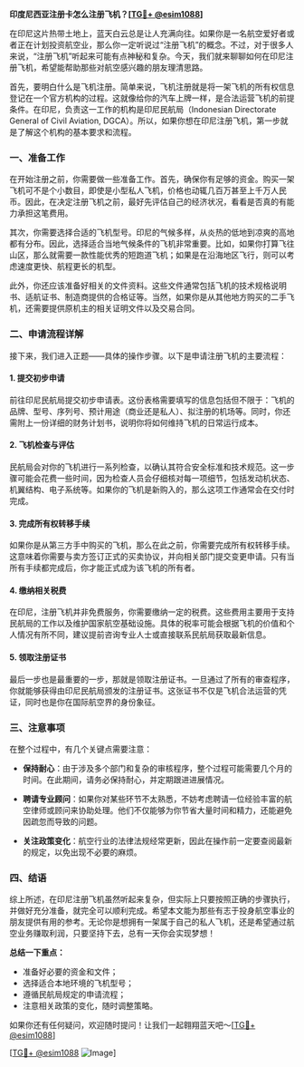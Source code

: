 **印度尼西亚注册卡怎么注册飞机？[[TG💪+ @esim1088](https://t.me/s/esim1088)]**

在印尼这片热带土地上，蓝天白云总是让人充满向往。如果你是一名航空爱好者或者正在计划投资航空业，那么你一定听说过“注册飞机”的概念。不过，对于很多人来说，“注册飞机”听起来可能有点神秘和复杂。今天，我们就来聊聊如何在印尼注册飞机，希望能帮助那些对航空感兴趣的朋友理清思路。

首先，要明白什么是飞机注册。简单来说，飞机注册就是将一架飞机的所有权信息登记在一个官方机构的过程。这就像给你的汽车上牌一样，是合法运营飞机的前提条件。在印尼，负责这一工作的机构是印尼民航局（Indonesian Directorate General of Civil Aviation, DGCA）。所以，如果你想在印尼注册飞机，第一步就是了解这个机构的基本要求和流程。

### 一、准备工作

在开始注册之前，你需要做一些准备工作。首先，确保你有足够的资金。购买一架飞机可不是个小数目，即使是小型私人飞机，价格也动辄几百万甚至上千万人民币。因此，在决定注册飞机之前，最好先评估自己的经济状况，看看是否真的有能力承担这笔费用。

其次，你需要选择合适的飞机型号。印尼的气候多样，从炎热的低地到凉爽的高地都有分布。因此，选择适合当地气候条件的飞机非常重要。比如，如果你打算飞往山区，那么就需要一款性能优秀的短跑道飞机；如果是在沿海地区飞行，则可以考虑速度更快、航程更长的机型。

此外，你还应该准备好相关的文件资料。这些文件通常包括飞机的技术规格说明书、适航证书、制造商提供的合格证等。当然，如果你是从其他地方购买的二手飞机，还需要提供原机主的相关证明文件以及交易合同。

### 二、申请流程详解

接下来，我们进入正题——具体的操作步骤。以下是申请注册飞机的主要流程：

#### 1. 提交初步申请

前往印尼民航局提交初步申请表。这份表格需要填写的信息包括但不限于：飞机的品牌、型号、序列号、预计用途（商业还是私人）、拟注册的机场等。同时，你还需附上一份详细的财务计划书，说明你将如何维持飞机的日常运行成本。

#### 2. 飞机检查与评估

民航局会对你的飞机进行一系列检查，以确认其符合安全标准和技术规范。这一步骤可能会花费一些时间，因为检查人员会仔细核对每一项细节，包括发动机状态、机翼结构、电子系统等。如果你的飞机是新购入的，那么这项工作通常会在交付时完成。

#### 3. 完成所有权转移手续

如果你是从第三方手中购买的飞机，那么在此之前，你需要完成所有权转移手续。这意味着你需要与卖方签订正式的买卖协议，并向相关部门提交变更申请。只有当所有手续都完成后，你才能正式成为该飞机的所有者。

#### 4. 缴纳相关税费

在印尼，注册飞机并非免费服务，你需要缴纳一定的税费。这些费用主要用于支持民航局的工作以及维护国家航空基础设施。具体的税率可能会根据飞机的价值和个人情况有所不同，建议提前咨询专业人士或直接联系民航局获取最新信息。

#### 5. 领取注册证书

最后一步也是最重要的一步，那就是领取注册证书。一旦通过了所有的审查程序，你就能够获得由印尼民航局颁发的注册证书。这张证书不仅是飞机合法运营的凭证，同时也是你在国际航空界的身份象征。

### 三、注意事项

在整个过程中，有几个关键点需要注意：

- **保持耐心**：由于涉及多个部门和复杂的审核程序，整个过程可能需要几个月的时间。在此期间，请务必保持耐心，并定期跟进进展情况。
  
- **聘请专业顾问**：如果你对某些环节不太熟悉，不妨考虑聘请一位经验丰富的航空律师或顾问来协助处理。他们不仅能够为你节省大量时间和精力，还能避免因疏忽而导致的问题。

- **关注政策变化**：航空行业的法律法规经常更新，因此在操作前一定要查阅最新的规定，以免出现不必要的麻烦。

### 四、结语

综上所述，在印尼注册飞机虽然听起来复杂，但实际上只要按照正确的步骤执行，并做好充分准备，就完全可以顺利完成。希望本文能为那些有志于投身航空事业的朋友提供有用的参考。无论你是想拥有一架属于自己的私人飞机，还是希望通过航空业务赚取利润，只要坚持下去，总有一天你会实现梦想！

**总结一下重点：**
- 准备好必要的资金和文件；
- 选择适合本地环境的飞机型号；
- 遵循民航局规定的申请流程；
- 注意相关政策的变化，随时调整策略。

如果你还有任何疑问，欢迎随时提问！让我们一起翱翔蓝天吧～[[TG💪+ @esim1088](https://t.me/s/esim1088)]

[[TG💪+ @esim1088](https://t.me/s/esim1088) ![Image](https://i.postimg.cc/4NQfJmqS/Snipaste-2025-05-13-00-14-12.png)]
